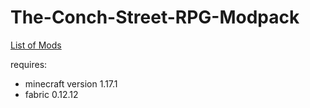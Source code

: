 # The-Conch-Street-RPG-Modpack

[List of Mods](https://festive-handle-aef.notion.site/The-Conch-Street-RPG-Modpack-a2f036eb22c044769e170e3a36564987)

requires:
- minecraft version 1.17.1
- fabric 0.12.12
